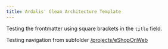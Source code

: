 ```yaml
---
title: Ardalis' Clean Architecture Template
---
```


Testing the frontmatter using square brackets in the `title` field.

Testing navigation from subfolder [/projects/eShopOnWeb](/projects/eShopOnWeb)